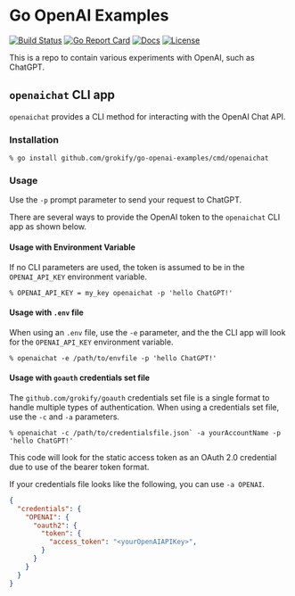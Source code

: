 # Go OpenAI Examples

[![Build Status][build-status-svg]][build-status-url]
[![Go Report Card][goreport-svg]][goreport-url]
[![Docs][docs-godoc-svg]][docs-godoc-url]
[![License][license-svg]][license-url]

This is a repo to contain various experiments with OpenAI, such as ChatGPT.

## `openaichat` CLI app

`openaichat` provides a CLI method for interacting with the OpenAI Chat API.

### Installation

```
% go install github.com/grokify/go-openai-examples/cmd/openaichat
```

### Usage

Use the `-p` prompt parameter to send your request to ChatGPT.

There are several ways to provide the OpenAI token to the `openaichat` CLI app as shown below.

#### Usage with Environment Variable

If no CLI parameters are used, the token is assumed to be in the `OPENAI_API_KEY` environment variable.

```
% OPENAI_API_KEY = my_key openaichat -p 'hello ChatGPT!'
```

#### Usage with `.env` file

When using an `.env` file, use the `-e` parameter, and the the CLI app will look for the `OPENAI_API_KEY` environment variable.

```
% openaichat -e /path/to/envfile -p 'hello ChatGPT!'
```

#### Usage with `goauth` credentials set file

The `github.com/grokify/goauth` credentials set file is a single format to handle multiple types of authentication. When using a credentials set file, use the `-c` and `-a` parameters.

```
% openaichat -c /path/to/credentialsfile.json` -a yourAccountName -p 'hello ChatGPT!'
```

This code will look for the static access token as an OAuth 2.0 credential due to use of the bearer token format.

If your credentials file looks like the following, you can use `-a OPENAI`.

```json
{
  "credentials": {
    "OPENAI": {
      "oauth2": {
        "token": {
          "access_token": "<yourOpenAIAPIKey>",
        }
      }
    }
  }
}
```

 [build-status-svg]: https://github.com/grokify/go-openai-examples/actions/workflows/ci.yaml/badge.svg?branch=main
 [build-status-url]: https://github.com/grokify/go-openai-examples/actions/workflows/ci.yaml
 [lint-status-svg]: https://github.com/grokify/go-openai-examples/actions/workflows/lint.yaml/badge.svg?branch=main
 [lint-status-url]: https://github.com/grokify/go-openai-examples/actions/workflows/lint.yaml
 [used-by-svg]: https://sourcegraph.com/github.com/grokify/go-openai-examples/-/badge.svg
 [used-by-url]: https://sourcegraph.com/github.com/grokify/go-openai-examples?badge
 [goreport-svg]: https://goreportcard.com/badge/github.com/grokify/go-openai-examples
 [goreport-url]: https://goreportcard.com/report/github.com/grokify/go-openai-examples
 [docs-godoc-svg]: https://pkg.go.dev/badge/github.com/grokify/go-openai-examples
 [docs-godoc-url]: https://pkg.go.dev/github.com/grokify/go-openai-examples
 [loc-svg]: https://tokei.rs/b1/github/grokify/go-openai-examples
 [repo-url]: https://github.com/grokify/go-openai-examples
 [license-svg]: https://img.shields.io/badge/license-MIT-blue.svg
 [license-url]: https://github.com/grokify/go-openai-examples/blob/main/LICENSE